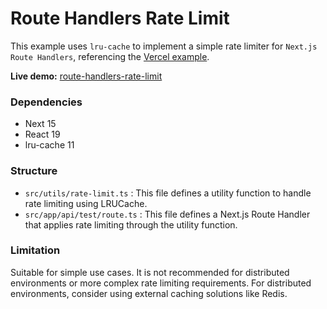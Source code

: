 # Route Handlers Rate Limit

This example uses `lru-cache` to implement a simple rate limiter for `Next.js Route Handlers`, referencing the [Vercel example](https://github.com/vercel/next.js/tree/canary/examples/api-routes-rate-limit).

**Live demo:** [route-handlers-rate-limit](https://route-handlers-rate-limit.onrender.com)

### Dependencies
- Next 15
- React 19
- lru-cache 11

### Structure
- `src/utils/rate-limit.ts` : This file defines a utility function to handle rate limiting using LRUCache.
- `src/app/api/test/route.ts` : This file defines a Next.js Route Handler that applies rate limiting through the utility function.

### Limitation
Suitable for simple use cases. It is not recommended for distributed environments or more complex rate limiting requirements. For distributed environments, consider using external caching solutions like Redis.
